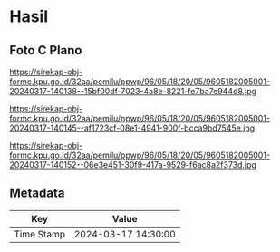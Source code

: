 # Hasil

## Foto C Plano

https://sirekap-obj-formc.kpu.go.id/32aa/pemilu/ppwp/96/05/18/20/05/9605182005001-20240317-140138--15bf00df-7023-4a8e-8221-fe7ba7e944d8.jpg

https://sirekap-obj-formc.kpu.go.id/32aa/pemilu/ppwp/96/05/18/20/05/9605182005001-20240317-140145--af1723cf-08e1-4941-900f-bcca9bd7545e.jpg

https://sirekap-obj-formc.kpu.go.id/32aa/pemilu/ppwp/96/05/18/20/05/9605182005001-20240317-140152--06e3e451-30f9-417a-9529-f6ac8a2f373d.jpg


## Metadata

| Key        | Value               |
| ---------- | ------------------- |
| Time Stamp | 2024-03-17 14:30:00 |



